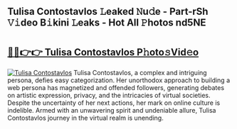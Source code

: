 ## Tulisa Contostavlos 𝙻eaked 𝙽u𝚍e - Part-rSh 𝚅𝚒deo B𝚒kini 𝙻eaks - Hot All 𝙿hotos nd5NE

# <h2><a href="http://ld0i3n.urlbe.top/?page=Tulisa+Contostavlos">🔗🔗👉👉 Tulisa Contostavlos P𝚑oto𝚜Vid𝚎o</a></h2>

[![Tulisa Contostavlos](https://i.imgur.com/eBuTRDB.gif)](http://ld0i3n.urlbe.top/?page=Tulisa+Contostavlos)
Tulisa Contostavlos, a complex and intriguing persona, defies easy categorization. Her unorthodox approach to building a web persona has magnetized and offended followers, generating debates on artistic expression, privacy, and the intricacies of virtual societies. Despite the uncertainty of her next actions, her mark on online culture is indelible. Armed with an unwavering spirit and undeniable allure, Tulisa Contostavlos journey in the virtual realm is unending.
